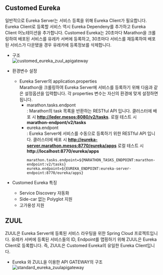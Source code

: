 ## Customed Eureka
일반적으로 Eureka Server는 서비스 등록을 위해 Eureka Client가 필요합니다. Eureka Client로 등록할 서비스 역시 Eureka Dependeny를 추가하고 Eureka Client 어노테이션을 추가합니다. Customed Eureka는 20초마다 Marathon을 크롤링하여 배포된 서비스를 유레카 서버에 등록하고, 30초마다 서비스를 재등록하여 배포된 서비스가 다운됐을 경우 유레카에 등록정보를 삭제합니다.

* 구조  
    ![customed_eureka_zuul_apigateway](https://steemitimages.com/800x0//https://github.com/ssipflow/SpringCloudGateway/blob/ssipflow/images/customed_eureka_zuul.PNG?raw=true)

* 환경변수 설정
    * Eureka Server의 application.properties  
    Marathon을 크롤링하여 Eureka Server에 서비스를 등록하기 위해 다음과 같은 설정옵션을 입력합니다. 각 properties 변수는 자신의 환경에 맞게 설정하면 됩니다.
        * marathon.tasks.endpont  
        : Marathon의 task 목록을 반환하는 RESTful API 입니다. 클러스터에 배포 시 **http://leder.mesos:8080/v2/tasks**. 로컬 테스트 시 **marathon-endpont/v2/tasks**
        * eureka.endpont  
        : Eureka Server에 서비스를 수동으로 등록하기 위한 RESTful API 입니다. 클러스터에 배포 시 **http://eureka-server.marathon.mesos:8770/eureka/apps** 로컬 테스트 시 **http://localhost:8770/eureka/apps**   
            ```properties
            marathon.tasks.endpoint=${MARATHON_TASKS_ENDPOINT:marathon-endpoint:v2/tasks}
            eureka.endpoint=${EUREKA_ENDPOINT:eureka-server-endpoint:8770/eureka/apps}
            ```

* Customed Eureka 특징
    * Service Discovery 자동화
    * Side-car 없는 Polyglot 지원
    * 고가용성 지원

## ZUUL
ZUUL은 Eureka Server에 등록된 서비스 라우팅을 위한 Spring Cloud 프로젝트입니다. 유레카 서버에 등록된 서비스들의 ID, Endpoint를 맵핑하기 위해 ZUUL은 Eureka Client로 등록합니다. 즉, ZUUL은 Customed Eureka의 유일한 Eureka Client입니다.

* Eureka 와 ZULL을 이용한 API GATEWAY의 구조
    ![standard_eureka_zuulapigateway](https://steemitimages.com/600x0//https://github.com/ssipflow/SpringCloudGateway/blob/ssipflow/images/standard_eureka_zuul.PNG?raw=true)  